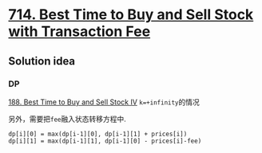 # [714. Best Time to Buy and Sell Stock with Transaction Fee](https://leetcode.com/problems/best-time-to-buy-and-sell-stock-with-transaction-fee/)

## Solution idea

### DP

[188. Best Time to Buy and Sell Stock IV](https://leetcode.com/problems/best-time-to-buy-and-sell-stock-iv/) `k=+infinity`的情况

另外，需要把`fee`融入状态转移方程中.

```
dp[i][0] = max(dp[i-1][0], dp[i-1][1] + prices[i])
dp[i][1] = max(dp[i-1][1], dp[i-1][0] - prices[i]-fee)
```